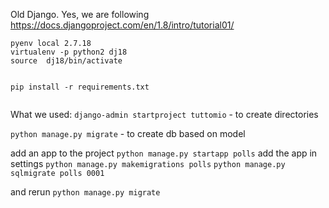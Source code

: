 Old Django. Yes, we are following
https://docs.djangoproject.com/en/1.8/intro/tutorial01/


```
pyenv local 2.7.18
virtualenv -p python2 dj18
source  dj18/bin/activate


pip install -r requirements.txt


```

What we used:
`django-admin startproject tuttomio` - to create directories

`python manage.py migrate` - to create db based on model

add an app to the project
`python manage.py startapp polls`
add the app in settings
`python manage.py makemigrations polls`
`python manage.py sqlmigrate polls 0001`

and rerun
`python manage.py migrate`
